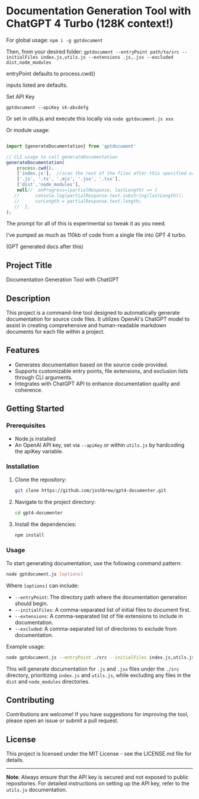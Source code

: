 # Documentation Generation Tool with ChatGPT 4 Turbo (128K context!)

For global usage:
`npm i -g gptdocument`

Then, from your desired folder:
`gptdocument --entryPoint path/to/src --initialFiles index.js,utils.js --extensions .js,.jsx --excluded dist,node_modules`

entryPoint defaults to process.cwd()

inputs listed are defaults.

Set API Key

`gptdocument --apiKey sk-abcdefg`

Or set in utils.js and execute this locally via `node gptdocument.js xxx`

Or module usage:
```js 

import {generateDocumentation} from 'gptdocument'

// CLI usage to call generateDocumentation
generateDocumentation(
    process.cwd(), 
    ['index.js'],  //scan the rest of the files after this specified order is completed
    ['.js', '.ts', '.mjs', '.jsx', '.tsx'], 
    ['dist','node_modules'],
    null//  onProgress=(partialResponse, lastLength) => {
   //      console.log(partialResponse.text.substring(lastLength));
   //      curLength = partialResponse.text.length;
   //  },
);

```

The prompt for all of this is experimental so tweak it as you need.

I've pumped as much as 110kb of code from a single file into GPT 4 turbo.

(GPT generated docs after this)

## Project Title

Documentation Generation Tool with ChatGPT

## Description

This project is a command-line tool designed to automatically generate documentation for source code files. It utilizes OpenAI's ChatGPT model to assist in creating comprehensive and human-readable markdown documents for each file within a project.

## Features

- Generates documentation based on the source code provided.
- Supports customizable entry points, file extensions, and exclusion lists through CLI arguments.
- Integrates with ChatGPT API to enhance documentation quality and coherence.

## Getting Started

### Prerequisites

- Node.js installed
- An OpenAI API key, set via `--apiKey` or within `utils.js` by hardcoding the apiKey variable.

### Installation

1. Clone the repository:
   ```sh
   git clone https://github.com/joshbrew/gpt4-documenter.git
   ```
   
2. Navigate to the project directory:
   ```sh
   cd gpt4-documenter
   ```

3. Install the dependencies:
   ```sh
   npm install
   ```

### Usage

To start generating documentation, use the following command pattern:

```sh
node gptdocument.js [options]
```

Where `[options]` can include:

- `--entryPoint`: The directory path where the documentation generation should begin.
- `--initialFiles`: A comma-separated list of initial files to document first.
- `--extensions`: A comma-separated list of file extensions to include in documentation.
- `--excluded`: A comma-separated list of directories to exclude from documentation.

Example usage:

```sh
node gptdocument.js --entryPoint ./src --initialFiles index.js,utils.js --extensions .js,.jsx --excluded dist,node_modules
```

This will generate documentation for `.js` and `.jsx` files under the `./src` directory, prioritizing `index.js` and `utils.js`, while excluding any files in the `dist` and `node_modules` directories.

## Contributing

Contributions are welcome! If you have suggestions for improving the tool, please open an issue or submit a pull request.

## License

This project is licensed under the MIT License - see the LICENSE.md file for details.

---

**Note**: Always ensure that the API key is secured and not exposed to public repositories. For detailed instructions on setting up the API key, refer to the `utils.js` documentation.
